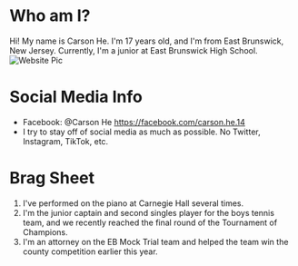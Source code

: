 # Who am I?
Hi! My name is Carson He. I'm 17 years old, and I'm from East Brunswick, New Jersey. Currently, I'm a junior at East Brunswick High School. 
![Website Pic](https://user-images.githubusercontent.com/85560731/121823650-a87d7900-cc74-11eb-8c8b-ede8a51e00fe.png) 

# Social Media Info

- Facebook: @Carson He https://facebook.com/carson.he.14
- I try to stay off of social media as much as possible. No Twitter, Instagram, TikTok, etc.

# Brag Sheet

1. I've performed on the piano at Carnegie Hall several times. 
2. I'm the junior captain and second singles player for the boys tennis team, and we recently reached the final round of the Tournament of Champions.
3. I'm an attorney on the EB Mock Trial team and helped the team win the county competition earlier this year.
